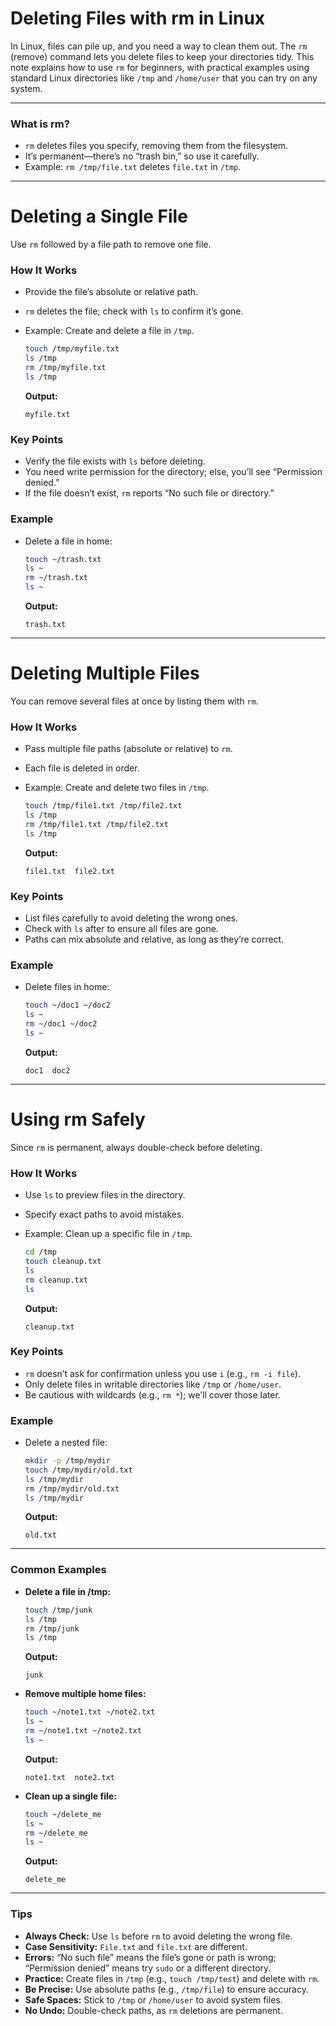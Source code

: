 # **Deleting Files with rm in Linux**

In Linux, files can pile up, and you need a way to clean them out. The `rm` (remove) command lets you delete files to keep your directories tidy. This note explains how to use `rm` for beginners, with practical examples using standard Linux directories like `/tmp` and `/home/user` that you can try on any system.

---

### **What is rm?**

- `rm` deletes files you specify, removing them from the filesystem.
- It’s permanent—there’s no “trash bin,” so use it carefully.
- Example: `rm /tmp/file.txt` deletes `file.txt` in `/tmp`.

---

# **Deleting a Single File**

Use `rm` followed by a file path to remove one file.

### **How It Works**

- Provide the file’s absolute or relative path.
- `rm` deletes the file; check with `ls` to confirm it’s gone.
- Example: Create and delete a file in `/tmp`.
    
    ```bash
    touch /tmp/myfile.txt
    ls /tmp
    rm /tmp/myfile.txt
    ls /tmp
    ```
    
    **Output:**
    
    ```
    myfile.txt
    ```
    

### **Key Points**

- Verify the file exists with `ls` before deleting.
- You need write permission for the directory; else, you’ll see “Permission denied.”
- If the file doesn’t exist, `rm` reports “No such file or directory.”

### **Example**

- Delete a file in home:
    
    ```bash
    touch ~/trash.txt
    ls ~
    rm ~/trash.txt
    ls ~
    ```
    
    **Output:**
    
    ```
    trash.txt
    ```
    

---

# **Deleting Multiple Files**

You can remove several files at once by listing them with `rm`.

### **How It Works**

- Pass multiple file paths (absolute or relative) to `rm`.
- Each file is deleted in order.
- Example: Create and delete two files in `/tmp`.
    
    ```bash
    touch /tmp/file1.txt /tmp/file2.txt
    ls /tmp
    rm /tmp/file1.txt /tmp/file2.txt
    ls /tmp
    ```
    
    **Output:**
    
    ```
    file1.txt  file2.txt
    ```
    

### **Key Points**

- List files carefully to avoid deleting the wrong ones.
- Check with `ls` after to ensure all files are gone.
- Paths can mix absolute and relative, as long as they’re correct.

### **Example**

- Delete files in home:
    
    ```bash
    touch ~/doc1 ~/doc2
    ls ~
    rm ~/doc1 ~/doc2
    ls ~
    ```
    
    **Output:**
    
    ```
    doc1  doc2
    ```
    

---

# **Using rm Safely**

Since `rm` is permanent, always double-check before deleting.

### **How It Works**

- Use `ls` to preview files in the directory.
- Specify exact paths to avoid mistakes.
- Example: Clean up a specific file in `/tmp`.
    
    ```bash
    cd /tmp
    touch cleanup.txt
    ls
    rm cleanup.txt
    ls
    ```
    
    **Output:**
    
    ```
    cleanup.txt
    ```
    

### **Key Points**

- `rm` doesn’t ask for confirmation unless you use `i` (e.g., `rm -i file`).
- Only delete files in writable directories like `/tmp` or `/home/user`.
- Be cautious with wildcards (e.g., `rm *`); we’ll cover those later.

### **Example**

- Delete a nested file:
    
    ```bash
    mkdir -p /tmp/mydir
    touch /tmp/mydir/old.txt
    ls /tmp/mydir
    rm /tmp/mydir/old.txt
    ls /tmp/mydir
    ```
    
    **Output:**
    
    ```
    old.txt
    ```
    

---

### **Common Examples**

- **Delete a file in /tmp:**
    
    ```bash
    touch /tmp/junk
    ls /tmp
    rm /tmp/junk
    ls /tmp
    ```
    
    **Output:**
    
    ```
    junk
    ```
    
- **Remove multiple home files:**
    
    ```bash
    touch ~/note1.txt ~/note2.txt
    ls ~
    rm ~/note1.txt ~/note2.txt
    ls ~
    ```
    
    **Output:**
    
    ```
    note1.txt  note2.txt
    ```
    
- **Clean up a single file:**
    
    ```bash
    touch ~/delete_me
    ls ~
    rm ~/delete_me
    ls ~
    ```
    
    **Output:**
    
    ```
    delete_me
    ```
    

---

### **Tips**

- **Always Check:** Use `ls` before `rm` to avoid deleting the wrong file.
- **Case Sensitivity:** `File.txt` and `file.txt` are different.
- **Errors:** “No such file” means the file’s gone or path is wrong; “Permission denied” means try `sudo` or a different directory.
- **Practice:** Create files in `/tmp` (e.g., `touch /tmp/test`) and delete with `rm`.
- **Be Precise:** Use absolute paths (e.g., `/tmp/file`) to ensure accuracy.
- **Safe Spaces:** Stick to `/tmp` or `/home/user` to avoid system files.
- **No Undo:** Double-check paths, as `rm` deletions are permanent.